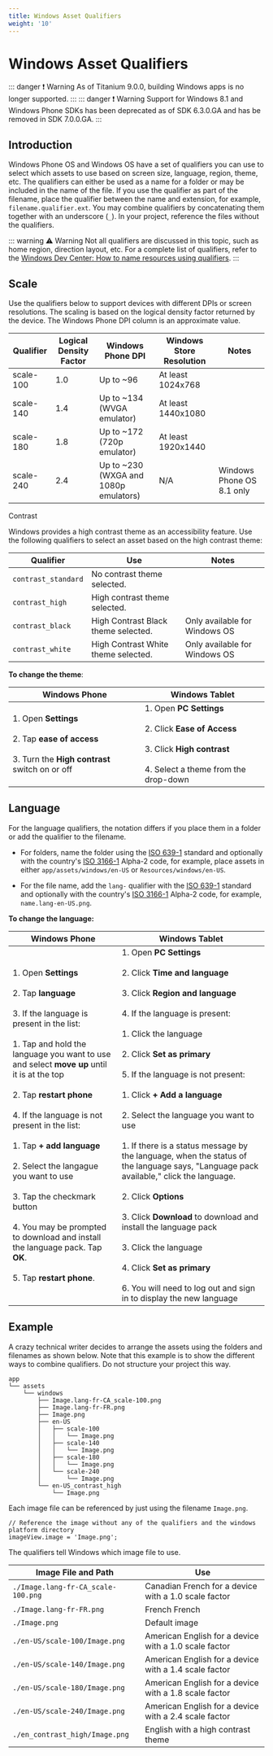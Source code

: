 ```yaml
---
title: Windows Asset Qualifiers
weight: '10'
---
```


# Windows Asset Qualifiers

::: danger ❗️ Warning
As of Titanium 9.0.0, building Windows apps is no longer supported.
:::
::: danger ❗️ Warning
Support for Windows 8.1 and Windows Phone SDKs has been deprecated as of SDK 6.3.0.GA and has be removed in SDK 7.0.0.GA.
:::

## Introduction

Windows Phone OS and Windows OS have a set of qualifiers you can use to select which assets to use based on screen size, language, region, theme, etc. The qualifiers can either be used as a name for a folder or may be included in the name of the file. If you use the qualifier as part of the filename, place the qualifier between the name and extension, for example, `filename.qualifier.ext`. You may combine qualifiers by concatenating them together with an underscore (`_`). In your project, reference the files without the qualifiers.

::: warning ⚠️ Warning
Not all qualifiers are discussed in this topic, such as home region, direction layout, etc. For a complete list of qualifiers, refer to the [Windows Dev Center: How to name resources using qualifiers](https://msdn.microsoft.com/en-us/library/windows/apps/xaml/hh965324.aspx).
:::

## Scale

Use the qualifiers below to support devices with different DPIs or screen resolutions. The scaling is based on the logical density factor returned by the device. The Windows Phone DPI column is an approximate value.

| Qualifier | Logical Density Factor | Windows Phone DPI | Windows Store Resolution | Notes |
| --- | --- | --- | --- | --- |
| scale-100 | 1.0 | Up to ~96 | At least 1024x768 |  |
| scale-140 | 1.4 | Up to ~134 (WVGA emulator) | At least 1440x1080 |  |
| scale-180 | 1.8 | Up to ~172 (720p emulator) | At least 1920x1440 |  |
| scale-240 | 2.4 | Up to ~230 (WXGA and 1080p emulators) | N/A | Windows Phone OS 8.1 only |

Contrast

Windows provides a high contrast theme as an accessibility feature. Use the following qualifiers to select an asset based on the high contrast theme:

| Qualifier | Use | Notes |
| --- | --- | --- |
| `contrast_standard` | No contrast theme selected. |  |
| `contrast_high` | High contrast theme selected. |  |
| `contrast_black` | High Contrast Black theme selected. | Only available for Windows OS |
| `contrast_white` | High Contrast White theme selected. | Only available for Windows OS |

**To change the theme**:

| Windows Phone | Windows Tablet |
| --- | --- |
| 1. Open **Settings**<br />    <br />2. Tap **ease of access**<br />    <br />3. Turn the **High contrast** switch on or off | 1. Open **PC Settings**<br />    <br />2. Click **Ease of Access**<br />    <br />3. Click **High contrast**<br />    <br />4. Select a theme from the drop-down |

## Language

For the language qualifiers, the notation differs if you place them in a folder or add the qualifier to the filename.

* For folders, name the folder using the [ISO 639-1](http://en.wikipedia.org/wiki/ISO_639-1) standard and optionally with the country's [ISO 3166-1](https://en.wikipedia.org/?title=ISO_3166-1) Alpha-2 code, for example, place assets in either `app/assets/windows/en-US` or `Resources/windows/en-US`.

* For the file name, add the `lang-` qualifier with the [ISO 639-1](http://en.wikipedia.org/wiki/ISO_639-1) standard and optionally with the country's [ISO 3166-1](https://en.wikipedia.org/?title=ISO_3166-1) Alpha-2 code, for example, `name.lang-en-US.png`.

**To change the language:**

| Windows Phone | Windows Tablet |
| --- | --- |
| 1. Open **Settings**<br />    <br />2. Tap **language**<br />    <br />3. If the language is present in the list:<br />    <br />    1. Tap and hold the language you want to use and select **move up** until it is at the top<br />        <br />    2. Tap **restart phone**<br />        <br />4. If the language is not present in the list:<br />    <br />    1. Tap **+ add language**<br />        <br />    2. Select the langague you want to use<br />        <br />    3. Tap the checkmark button<br />        <br />    4. You may be prompted to download and install the language pack. Tap **OK**.<br />        <br />    5. Tap **restart phone**. | 1. Open **PC Settings**<br />    <br />2. Click **Time and language**<br />    <br />3. Click **Region and language**<br />    <br />4. If the language is present:<br />    <br />    1. Click the language<br />        <br />    2. Click **Set as primary**<br />        <br />5. If the language is not present:<br />    <br />    1. Click **\+ Add a language**<br />        <br />    2. Select the language you want to use<br />        <br />        1. If there is a status message by the language, when the status of the language says, "Language pack available," click the language.<br />            <br />        2. Click **Options**<br />            <br />        3. Click **Download** to download and install the language pack<br />            <br />    3. Click the language<br />        <br />    4. Click **Set as primary**<br />        <br />6. You will need to log out and sign in to display the new language |

## Example

A crazy technical writer decides to arrange the assets using the folders and filenames as shown below. Note that this example is to show the different ways to combine qualifiers. Do not structure your project this way.

```
app
└── assets
    └── windows
        ├── Image.lang-fr-CA_scale-100.png
        ├── Image.lang-fr-FR.png
        ├── Image.png
        ├── en-US
        │   ├── scale-100
        │   │   └── Image.png
        │   ├── scale-140
        │   │   └── Image.png
        │   ├── scale-180
        │   │   └── Image.png
        │   └── scale-240
        │       └── Image.png
        └── en-US_contrast_high
            └── Image.png
```

Each image file can be referenced by just using the filename `Image.png`.

```
// Reference the image without any of the qualifiers and the windows platform directory
imageView.image = 'Image.png';
```

The qualifiers tell Windows which image file to use.

| Image File and Path | Use |
| --- | --- |
| `./Image.lang-fr-CA_scale-100.png` | Canadian French for a device with a 1.0 scale factor |
| `./Image.lang-fr-FR.png` | French French |
| `./Image.png` | Default image |
| `./en-US/scale-100/Image.png` | American English for a device with a 1.0 scale factor |
| `./en-US/scale-140/Image.png` | American English for a device with a 1.4 scale factor |
| `./en-US/scale-180/Image.png` | American English for a device with a 1.8 scale factor |
| `./en-US/scale-240/Image.png` | American English for a device with a 2.4 scale factor |
| `./en_contrast_high/Image.png` | English with a high contrast theme |

